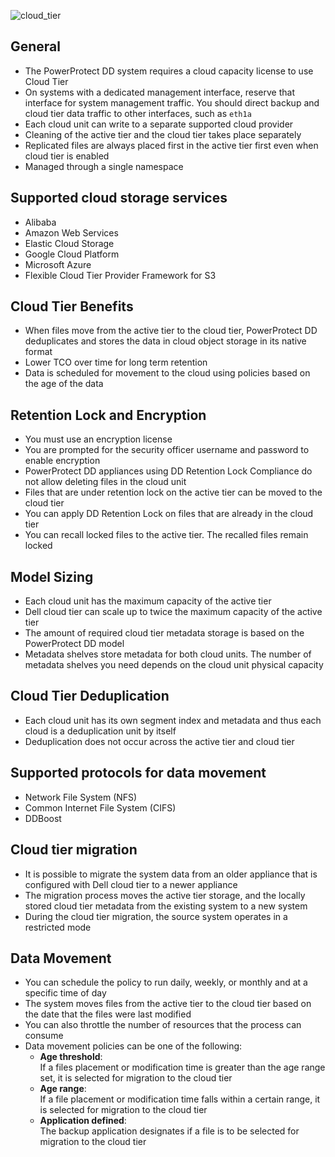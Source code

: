 ![cloud_tier](https://github.com/user-attachments/assets/cbecf055-bee9-4abe-a35b-0da5de141141)

## General
- The PowerProtect DD system requires a cloud capacity license to use Cloud Tier
- On systems with a dedicated management interface, reserve that interface for system management traffic. You should direct backup and cloud tier data traffic to other interfaces, such as `eth1a`
- Each cloud unit can write to a separate supported cloud provider
- Cleaning of the active tier and the cloud tier takes place separately
- Replicated files are always placed first in the active tier first even when cloud tier is enabled
- Managed through a single namespace
  
## Supported cloud storage services
- Alibaba
- Amazon Web Services
- Elastic Cloud Storage
- Google Cloud Platform
- Microsoft Azure
- Flexible Cloud Tier Provider Framework for S3

## Cloud Tier Benefits
- When files move from the active tier to the cloud tier, PowerProtect DD deduplicates and stores the data in cloud object storage in its native format
- Lower TCO over time for long term retention
- Data is scheduled for movement to the cloud using policies based on the age of the data

## Retention Lock and Encryption
- You must use an encryption license
- You are prompted for the security officer username and password to enable encryption
- PowerProtect DD appliances using DD Retention Lock Compliance do not allow deleting files in the cloud unit
- Files that are under retention lock on the active tier can be moved to the cloud tier
- You can apply DD Retention Lock on files that are already in the cloud tier
- You can recall locked files to the active tier. The recalled files remain locked

## Model Sizing
- Each cloud unit has the maximum capacity of the active tier
- Dell cloud tier can scale up to twice the maximum capacity of the active tier
- The amount of required cloud tier metadata storage is based on the PowerProtect DD model
- Metadata shelves store metadata for both cloud units. The number of metadata shelves you need depends on the cloud unit physical capacity

## Cloud Tier Deduplication
- Each cloud unit has its own segment index and metadata and thus each cloud is a deduplication unit by itself
- Deduplication does not occur across the active tier and cloud tier

## Supported protocols for data movement
- Network File System (NFS) 
- Common Internet File System (CIFS) 
- DDBoost

## Cloud tier migration
- It is possible to migrate the system data from an older appliance that is configured with Dell cloud tier to a newer appliance
- The migration process moves the active tier storage, and the locally stored cloud tier metadata from the existing system to a new system
- During the cloud tier migration, the source system operates in a restricted mode

## Data Movement
- You can schedule the policy to run daily, weekly, or monthly and at a specific time of day
- The system moves files from the active tier to the cloud tier based on the date that the files were last modified
- You can also throttle the number of resources that the process can consume
- Data movement policies can be one of the following:
  - **Age threshold**:\
    If a files placement or modification time is greater than the age range set, it is selected for migration to the cloud tier
  - **Age range**:\
    If a file placement or modification time falls within a certain range, it is selected for migration to the cloud tier
  - **Application defined**:\
    The backup application designates if a file is to be selected for migration to the cloud tier

